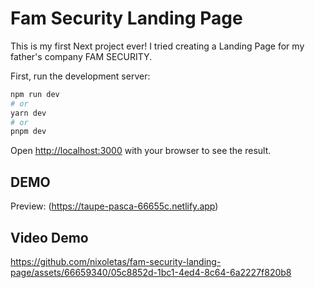 # Fam Security Landing Page

This is my first Next project ever! I tried creating a Landing Page for my father's company FAM SECURITY.

First, run the development server:

```bash
npm run dev
# or
yarn dev
# or
pnpm dev
```

Open [http://localhost:3000](http://localhost:3000) with your browser to see the result.

## DEMO

Preview: (https://taupe-pasca-66655c.netlify.app)

## Video Demo
https://github.com/nixoletas/fam-security-landing-page/assets/66659340/05c8852d-1bc1-4ed4-8c64-6a2227f820b8

